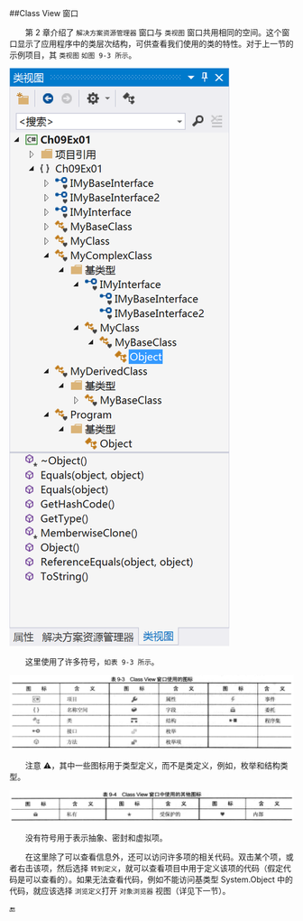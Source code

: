 ##Class View 窗口

&emsp;&emsp;第 2 章介绍了 `解决方案资源管理器` 窗口与 `类视图` 窗口共用相同的空间。这个窗口显示了应用程序中的类层次结构，可供查看我们使用的类的特性。对于上一节的示例项目，其 `类视图` `如图 9-3 所示`。

![图 9-3](/assets/9-3.png)

&emsp;&emsp;这里使用了许多符号，`如表 9-3 所示`。

![表 9-3](/assets/9_3.png)


&emsp;&emsp;注意 ⚠️，其中一些图标用于类型定义，而不是类定义，例如，枚举和结构类型。


![表 9-4](/assets/9_4.png)

&emsp;&emsp;没有符号用于表示抽象、密封和虚拟项。

&emsp;&emsp;在这里除了可以查看信息外，还可以访问许多项的相关代码。双击某个项，或者右击该项，然后选择 `转到定义`，就可以查看项目中用于定义该项的代码（假定代码是可以查看的）。如果无法查看代码，例如不能访问基类型 System.Object 中的代码，就应该选择 `浏览定义`打开 `对象浏览器` 视图（详见下一节）。


🔚